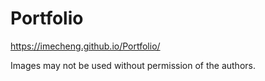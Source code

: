 # Portfolio

https://imecheng.github.io/Portfolio/

Images may not be used without permission of the authors.
